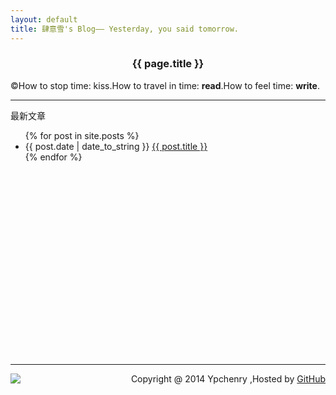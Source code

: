 ```yaml
---
layout: default
title: 肆意雪's Blog—— Yesterday, you said tomorrow.
---
```

<center><h3>{{ page.title }}</h3></center>  


&copy;How to stop time: kiss.How to travel in time: **read**.How to feel time: **write**.  

      
* * * 

<p>最新文章</p>
<div style="height:360px;width:1000px;clear:both;">
<ul>
{% for post in site.posts %}
<li>{{ post.date | date_to_string }} <a href="{{ site.baseurl }}{{ post.url }}">{{ post.title }}</a></li>
{% endfor %}
</ul> 
</div>   

* * *  
<div>
<div style="float:left"><a href="http://www.danasoft.com"><img src="http://www.danasoft.com/vipersig.jpg" border="0"></a><p></div>
<div style="float:right">Copyright @ 2014 Ypchenry ,Hosted by <a href="https://github.com">GitHub</a></div>
</div>


